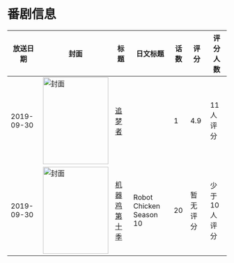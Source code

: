 # 番剧信息

|放送日期|封面|标题|日文标题|话数|评分|评分人数|
|---|---|---|---|---|---|---|
|2019-09-30|<img src="//lain.bgm.tv/pic/cover/c/9a/9d/291637_3oz9L.jpg" alt="封面" style="width:150px;height:200px;object-fit:cover;">|[追梦者](https://bangumi.tv/subject/291637)||1|4.9|11人评分|
|2019-09-30|<img src="//lain.bgm.tv/pic/cover/c/98/9c/292877_Poar2.jpg" alt="封面" style="width:150px;height:200px;object-fit:cover;">|[机器鸡 第十季](https://bangumi.tv/subject/292877)|Robot Chicken Season 10|20|暂无评分|少于10人评分|

